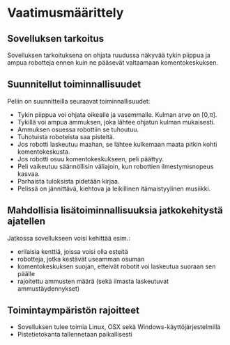 # Vaatimusmäärittely

## Sovelluksen tarkoitus
Sovelluksen tarkoituksena on ohjata ruudussa näkyvää tykin piippua ja ampua robotteja ennen kuin ne pääsevät valtaamaan komentokeskuksen.

## Suunnitellut toiminnallisuudet
Peliin on suunnitteilla seuraavat toiminnallisuudet:
* Tykin piippua voi ohjata oikealle ja vasemmalle. Kulman arvo on [0,$\pi$].
* Tykillä voi ampua ammuksen, joka lähtee ohjatun kulman mukaisesti.
* Ammuksen osuessa robottiin se tuhoutuu.
* Tuhotuista roboteista saa pisteitä.
* Jos robotti laskeutuu maahan, se lähtee kulkemaan maata pitkin kohti komentokeskusta.
* Jos robotti osuu komentokeskukseen, peli päättyy.
* Peli vaikeutuu säännöllisin väliajoin, kun robottien ilmestymisnopeus kasvaa.
* Parhaista tuloksista pidetään kirjaa.
* Pelissä on jännittävä, kiehtova ja leikillinen itämaistyylinen musiikki.

## Mahdollisia lisätoiminnallisuuksia jatkokehitystä ajatellen
Jatkossa sovellukseen voisi kehittää esim.:
* erilaisia kenttiä, joissa voisi olla esteitä
* robotteja, jotka kestävät useamman osuman
* komentokeskuksen suojan, etteivät robotit voi laskeutua suoraan sen päälle
* rajoitettu ammusten määrä (sekä ilmasta laskeutuvat ammustäydennykset)

## Toimintaympäristön rajoitteet
* Sovelluksen tulee toimia Linux, OSX sekä Windows-käyttöjärjestelmillä
* Pistetietokanta tallennetaan paikallisesti
